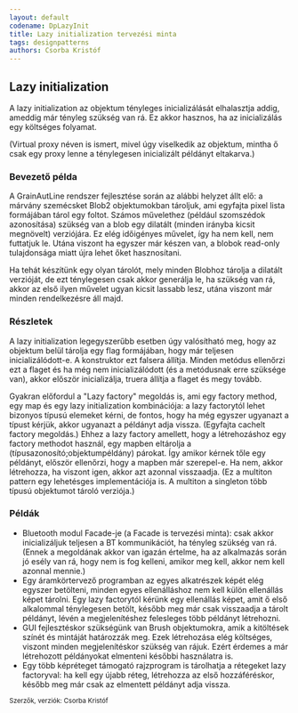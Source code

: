 ```yaml
---
layout: default
codename: DpLazyInit
title: Lazy initialization tervezési minta
tags: designpatterns
authors: Csorba Kristóf
---
```


## Lazy initialization

A lazy initialization az objektum tényleges inicializálását elhalasztja addig, ameddig már tényleg szükség van rá. Ez akkor hasznos, ha az inicializálás egy költséges folyamat.

(Virtual proxy néven is ismert, mivel úgy viselkedik az objektum, mintha ő csak egy proxy lenne a ténylegesen inicializált példányt eltakarva.)

### Bevezető példa

A GrainAutLine rendszer fejlesztése során az alábbi helyzet állt elő: a márvány szemécsket Blob2 objektumokban tároljuk, ami egyfajta pixel lista formájában tárol egy foltot. Számos művelethez (például szomszédok azonosítása) szükség van a blob egy dilatált (minden irányba kicsit megnövelt) verziójára. Ez elég időigényes művelet, így ha nem kell, nem futtatjuk le. Utána viszont ha egyszer már készen van, a blobok read-only tulajdonsága miatt újra lehet őket hasznosítani.

Ha tehát készítünk egy olyan tárolót, mely minden Blobhoz tárolja a dilatált verzióját, de ezt ténylegesen csak akkor generálja le, ha szükség van rá, akkor az első ilyen művelet ugyan kicsit lassabb lesz, utána viszont már minden rendelkezésre áll majd.

### Részletek

A lazy initialization legegyszerűbb esetben úgy valósítható meg, hogy az objektum belül tárolja egy flag formájában, hogy már teljesen inicializálódott-e. A konstruktor ezt falsera állítja. Minden metódus ellenőrzi ezt a flaget és ha még nem inicializálódott (és a metódusnak erre szüksége van), akkor először inicializálja, truera állítja a flaget és megy tovább.

Gyakran előfordul a "Lazy factory" megoldás is, ami egy factory method, egy map és egy lazy initialization kombinációja: a lazy factorytól lehet bizonyos típusú elemeket kérni, de fontos, hogy ha még egyszer ugyanazt a típust kérjük, akkor ugyanazt a példányt adja vissza. (Egyfajta cachelt factory megoldás.) Ehhez a lazy factory amellett, hogy a létrehozáshoz egy factory methodot használ, egy mapben eltárolja a (típusazonosító;objektumpéldány) párokat. Így amikor kérnek tőle egy példányt, először ellenőrzi, hogy a mapben már szerepel-e. Ha nem, akkor létrehozza, ha viszont igen, akkor azt azonnal visszaadja. (Ez a multiton pattern egy lehetésges implementációja is. A multiton a singleton több típusú objektumot tároló verziója.)

### Példák

  * Bluetooth modul Facade-je (a Facade is tervezési minta): csak akkor inicializáljuk teljesen a BT kommunikációt, ha tényleg szükség van rá. (Ennek a megoldának akkor van igazán értelme, ha az alkalmazás során jó esély van rá, hogy nem is fog kelleni, amikor meg kell, akkor nem kell azonnal mennie.)
  * Egy áramkörtervező programban az egyes alkatrészek képét elég egyszer betölteni, minden egyes ellenálláshoz nem kell külön ellenállás képet tárolni. Egy lazy factorytól kérünk egy ellenállás képet, amit ő első alkalommal ténylegesen betölt, később meg már csak visszaadja a tárolt példányt, lévén a megjelenítéshez felesleges több példányt létrehozni.
  * GUI fejlesztéskor szükségünk van Brush objektumokra, amik a kitöltések színét és mintáját határozzák meg. Ezek létrehozása elég költséges, viszont minden megjelenítéskor szükség van rájuk. Ezért érdemes a már létrehozott példányokat elmenteni későbbi használatra is.
  * Egy több képréteget támogató rajzprogram is tárolhatja a rétegeket lazy factoryval: ha kell egy újabb réteg, létrehozza az első hozzáféréskor, később meg már csak az elmentett példányt adja vissza.

<small>Szerzők, verziók: Csorba Kristóf</small>
